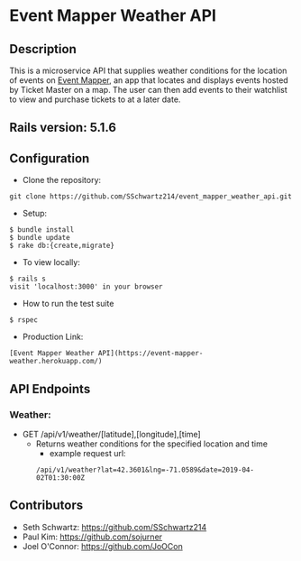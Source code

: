 # Event Mapper Weather API

## Description

This is a microservice API that supplies weather conditions for the location of events on [Event Mapper](https://event-mapper-fe.herokuapp.com/), an app that locates and displays events hosted by Ticket Master on a map.  The user can then add events to their watchlist to view and purchase tickets to at a later date.


## Rails version: 5.1.6

## Configuration

* Clone the repository:
```
git clone https://github.com/SSchwartz214/event_mapper_weather_api.git
```

* Setup:
```
$ bundle install
$ bundle update
$ rake db:{create,migrate}
```

* To view locally:
```
$ rails s
visit 'localhost:3000' in your browser
```

* How to run the test suite
```
$ rspec
```

* Production Link:
```
[Event Mapper Weather API](https://event-mapper-weather.herokuapp.com/)
```

## API Endpoints

### Weather:

* GET /api/v1/weather/[latitude],[longitude],[time]
  * Returns weather conditions for the specified location and time
    * example request url: 
    ```
    /api/v1/weather?lat=42.3601&lng=-71.0589&date=2019-04-02T01:30:00Z
    ```
   
 ## Contributors

* Seth Schwartz: https://github.com/SSchwartz214
* Paul Kim: https://github.com/sojurner
* Joel O'Connor: https://github.com/JoOCon
